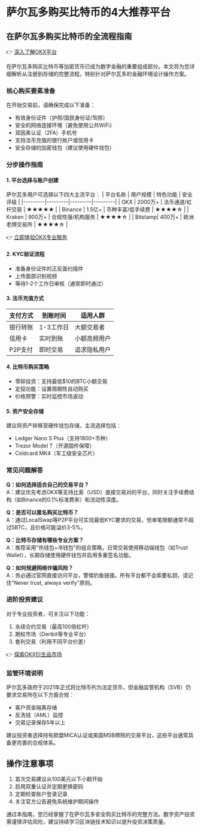 # 萨尔瓦多购买比特币的4大推荐平台

## 在萨尔瓦多购买比特币的全流程指南

👉 [深入了解OKX平台](https://bit.ly/okx_welcome)

在萨尔瓦多购买比特币等加密货币已成为数字金融的重要组成部分。本文将为您详细解析从注册到存储的完整流程，特别针对萨尔瓦多的金融环境设计操作方案。

### 核心购买要素准备

在开始交易前，请确保完成以下准备：
- 有效身份证件（护照/国民身份证/驾照）
- 安全的网络连接环境（避免使用公共WiFi）
- 双因素认证（2FA）手机号
- 支持法币充值的银行账户或信用卡
- 安全存储的加密钱包（建议使用硬件钱包）

### 分步操作指南

#### 1. 平台选择与账户创建
萨尔瓦多用户可选择以下四大主流平台：
| 平台名称 | 用户规模 | 特色功能 | 安全评级 |
|---------|---------|---------|---------|
| OKX     | 2000万+  | 法币通道/杠杆交易 | ★★★★★ |
| Binance | 1.5亿+   | 币种丰富/低手续费 | ★★★★☆ |
| Kraken  | 900万+   | 合规性强/机构服务 | ★★★★☆ |
| Bitstamp| 400万+   | 欧洲老牌交易所 | ★★★★☆ |

👉 [立即体验OKX专业服务](https://bit.ly/okx_welcome)

#### 2. KYC验证流程
- 准备身份证件的正反面扫描件
- 上传面部识别视频
- 等待1-2个工作日审核（通常即时通过）

#### 3. 法币充值方式
| 支付方式 | 到账时间 | 适用人群 |
|---------|---------|---------|
| 银行转账 | 1-3工作日 | 大额交易者 |
| 信用卡   | 实时到账 | 小额高频用户 |
| P2P支付  | 即时交易 | 追求隐私用户 |

#### 4. 比特币购买策略
- 零碎投资：支持最低$10的BTC小额交易
- 定投功能：设置周期性自动购买
- 价格预警：实时监控市场波动

#### 5. 资产安全存储
建议将资产转移至硬件钱包存储，主流选择包括：
- Ledger Nano S Plus（支持1800+币种）
- Trezor Model T（开源固件保障）
- Coldcard MK4（军工级安全芯片）

### 常见问题解答

**Q：如何选择适合自己的交易平台？**  
A：建议优先考虑OKX等支持比索（USD）直接交易对的平台，同时关注手续费结构（如Binance的0.1%标准费率）和流动性深度。

**Q：是否可以匿名购买比特币？**  
A：通过LocalSwap等P2P平台可实现最低KYC要求的交易，但单笔限额通常不超过5BTC，且价格可能溢价3-5%。

**Q：比特币存储有哪些专业方案？**  
A：推荐采用"热钱包+冷钱包"的组合策略，日常交易使用移动端钱包（如Trust Wallet），长期存储使用硬件钱包并启用多重签名功能。

**Q：如何规避网络诈骗风险？**  
A：务必通过官网直接访问平台，警惕钓鱼链接。所有平台都不会索要私钥，请记住"Never trust, always verify"原则。

### 进阶投资建议

对于专业投资者，可关注以下功能：
1. 永续合约交易（最高100倍杠杆）
2. 期权市场（Deribit等专业平台）
3. 套利交易（利用不同平台价差）

👉 [探索OKX衍生品市场](https://bit.ly/okx_welcome)

### 监管环境说明

萨尔瓦多政府于2021年正式将比特币列为法定货币，但金融监管机构（SVB）仍要求交易所在以下方面合规：
- 客户资金隔离存储
- 反洗钱（AML）监控
- 交易记录保存5年以上

建议投资者选择持有欧盟MiCA认证或美国MSB牌照的交易平台，这些平台通常具备更完善的合规体系。

## 操作注意事项

1. 首次交易建议从100美元以下小额开始
2. 启用双重认证并定期更换密码
3. 定期检查账户登录记录
4. 关注官方公告避免系统维护期间操作

通过本指南，您已经掌握了在萨尔瓦多安全购买比特币的完整方法。数字资产投资需谨慎评估风险，建议持续学习区块链技术知识以提升投资决策质量。